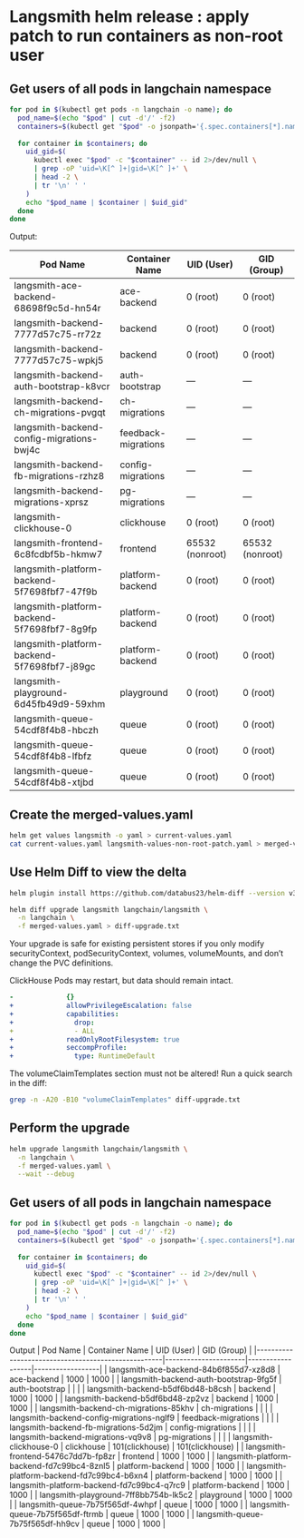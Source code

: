# Langsmith helm release : apply patch to run containers as non-root user

## Get users of all pods in langchain namespace
```sh
for pod in $(kubectl get pods -n langchain -o name); do
  pod_name=$(echo "$pod" | cut -d'/' -f2)
  containers=$(kubectl get "$pod" -o jsonpath='{.spec.containers[*].name}')
  
  for container in $containers; do
    uid_gid=$(
      kubectl exec "$pod" -c "$container" -- id 2>/dev/null \
      | grep -oP 'uid=\K[^ ]+|gid=\K[^ ]+' \
      | head -2 \
      | tr '\n' ' '
    )
    echo "$pod_name | $container | $uid_gid"
  done
done
```

Output:

| Pod Name                                           | Container Name       | UID (User)       | GID (Group)      |
|----------------------------------------------------|----------------------|------------------|------------------|
| langsmith-ace-backend-68698f9c5d-hn54r             | ace-backend          | 0 (root)         | 0 (root)         |
| langsmith-backend-7777d57c75-rr72z                 | backend              | 0 (root)         | 0 (root)         |
| langsmith-backend-7777d57c75-wpkj5                 | backend              | 0 (root)         | 0 (root)         |
| langsmith-backend-auth-bootstrap-k8vcr             | auth-bootstrap       | —                | —                |
| langsmith-backend-ch-migrations-pvgqt              | ch-migrations        | —                | —                |
| langsmith-backend-config-migrations-bwj4c          | feedback-migrations  | —                | —                |
| langsmith-backend-fb-migrations-rzhz8              | config-migrations    | —                | —                |
| langsmith-backend-migrations-xprsz                 | pg-migrations        | —                | —                |
| langsmith-clickhouse-0                             | clickhouse           | 0 (root)         | 0 (root)         |
| langsmith-frontend-6c8fcdbf5b-hkmw7                | frontend             | 65532 (nonroot)  | 65532 (nonroot)  |
| langsmith-platform-backend-5f7698fbf7-47f9b        | platform-backend     | 0 (root)         | 0 (root)         |
| langsmith-platform-backend-5f7698fbf7-8g9fp        | platform-backend     | 0 (root)         | 0 (root)         |
| langsmith-platform-backend-5f7698fbf7-j89gc        | platform-backend     | 0 (root)         | 0 (root)         |
| langsmith-playground-6d45fb49d9-59xhm              | playground           | 0 (root)         | 0 (root)         |
| langsmith-queue-54cdf8f4b8-hbczh                   | queue                | 0 (root)         | 0 (root)         |
| langsmith-queue-54cdf8f4b8-lfbfz                   | queue                | 0 (root)         | 0 (root)         |
| langsmith-queue-54cdf8f4b8-xtjbd                   | queue                | 0 (root)         | 0 (root)         |

## Create the merged-values.yaml
```sh
helm get values langsmith -o yaml > current-values.yaml
cat current-values.yaml langsmith-values-non-root-patch.yaml > merged-values.yaml
```

## Use Helm Diff to view the delta
```sh
helm plugin install https://github.com/databus23/helm-diff --version v3.9.8

helm diff upgrade langsmith langchain/langsmith \
  -n langchain \
  -f merged-values.yaml > diff-upgrade.txt
```

Your upgrade is safe for existing persistent stores if you only modify securityContext, podSecurityContext, volumes, volumeMounts, and don’t change the PVC definitions.

ClickHouse Pods may restart, but data should remain intact.

```yaml
-             {}
+             allowPrivilegeEscalation: false
+             capabilities:
+               drop:
+               - ALL
+             readOnlyRootFilesystem: true
+             seccompProfile:
+               type: RuntimeDefault
```

The volumeClaimTemplates section must not be altered! Run a quick search in the diff:
```sh
grep -n -A20 -B10 "volumeClaimTemplates" diff-upgrade.txt
```

## Perform the upgrade
```sh
helm upgrade langsmith langchain/langsmith \
  -n langchain \
  -f merged-values.yaml \
  --wait --debug
```

## Get users of all pods in langchain namespace
```sh
for pod in $(kubectl get pods -n langchain -o name); do
  pod_name=$(echo "$pod" | cut -d'/' -f2)
  containers=$(kubectl get "$pod" -o jsonpath='{.spec.containers[*].name}')
  
  for container in $containers; do
    uid_gid=$(
      kubectl exec "$pod" -c "$container" -- id 2>/dev/null \
      | grep -oP 'uid=\K[^ ]+|gid=\K[^ ]+' \
      | head -2 \
      | tr '\n' ' '
    )
    echo "$pod_name | $container | $uid_gid"
  done
done
```

Output
| Pod Name                                           | Container Name       | UID (User)       | GID (Group)      |
|----------------------------------------------------|----------------------|------------------|------------------|
| langsmith-ace-backend-84b6f855d7-xz8d8               | ace-backend         | 1000     | 1000   |
| langsmith-backend-auth-bootstrap-9fg5f               | auth-bootstrap      |          |        |
| langsmith-backend-b5df6bd48-b8csh                    | backend             | 1000     | 1000   |
| langsmith-backend-b5df6bd48-zp2vz                    | backend             | 1000     | 1000   |
| langsmith-backend-ch-migrations-85khv                | ch-migrations       |          |        |
| langsmith-backend-config-migrations-nglf9            | feedback-migrations |          |        |
| langsmith-backend-fb-migrations-5d2jm                | config-migrations   |          |        |
| langsmith-backend-migrations-vq9v8                   | pg-migrations       |          |        |
| langsmith-clickhouse-0                               | clickhouse          | 101(clickhouse) | 101(clickhouse) |
| langsmith-frontend-5476c7dd7b-fp8zr                  | frontend            | 1000     | 1000   |
| langsmith-platform-backend-fd7c99bc4-8znl5           | platform-backend    | 1000     | 1000   |
| langsmith-platform-backend-fd7c99bc4-b6xn4           | platform-backend    | 1000     | 1000   |
| langsmith-platform-backend-fd7c99bc4-q7rc9           | platform-backend    | 1000     | 1000   |
| langsmith-playground-7ff8bb754b-lk5c2                | playground          | 1000     | 1000   |
| langsmith-queue-7b75f565df-4whpf                     | queue               | 1000     | 1000   |
| langsmith-queue-7b75f565df-ftrmb                     | queue               | 1000     | 1000   |
| langsmith-queue-7b75f565df-hh9cv                     | queue               | 1000     | 1000   |


